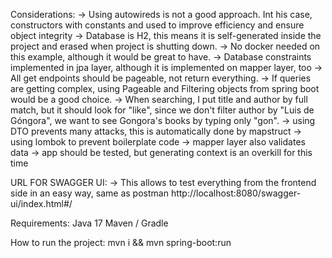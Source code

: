 Considerations:
-> Using autowireds is not a good approach. Int his case, constructors with constants and used to improve efficiency and
ensure object integrity
-> Database is H2, this means it is self-generated inside the project and erased when project is shutting down.
-> No docker needed on this example, although it would be great to have.
-> Database constraints implemented in jpa layer, although it is implemented on mapper layer, too
-> All get endpoints should be pageable, not return everything.
-> If queries are getting complex, using Pageable and Filtering objects from spring boot would be a good choice.
-> When searching, I put title and author by full match, but it should look for "like", since we don't filter author
by "Luis de Góngora", we want to see Gongora's books by typing only "gon".
-> using DTO prevents many attacks, this is automatically done by mapstruct
-> using lombok to prevent boilerplate code
-> mapper layer also validates data
-> app should be tested, but generating context is an overkill for this time

URL FOR SWAGGER UI: -> This allows to test everything from the frontend side in an easy way, same as postman
http://localhost:8080/swagger-ui/index.html#/

Requirements:
Java 17
Maven / Gradle

How to run the project:
mvn i && mvn spring-boot:run